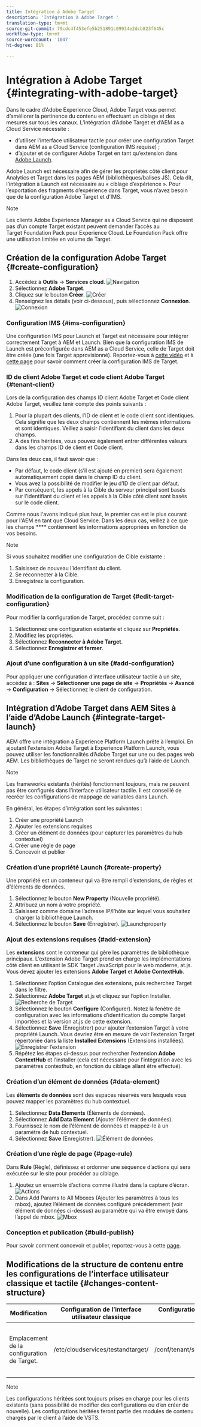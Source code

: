 ```yaml
---
title: Intégration à Adobe Target
description: 'Intégration à Adobe Target '
translation-type: tm+mt
source-git-commit: 79cdc4f453efe5b251891c09934e2dcb823f645c
workflow-type: tm+mt
source-wordcount: '1047'
ht-degree: 81%

---
```



# Intégration à Adobe Target {#integrating-with-adobe-target}

Dans le cadre d’Adobe Experience Cloud, Adobe Target vous permet d’améliorer la pertinence du contenu en effectuant un ciblage et des mesures sur tous les canaux. L’intégration d’Adobe Target et d’AEM as a Cloud Service nécessite :

* d’utiliser l’interface utilisateur tactile pour créer une configuration Target dans AEM as a Cloud Service (configuration IMS requise) ;
* d’ajouter et de configurer Adobe Target en tant qu’extension dans [Adobe Launch](https://docs.adobe.com/content/help/fr-FR/launch/using/intro/get-started/quick-start.html).

Adobe Launch est nécessaire afin de gérer les propriétés côté client pour Analytics et Target dans les pages AEM (bibliothèques/balises JS). Cela dit, l’intégration à Launch est nécessaire au « ciblage d’expérience ». Pour l’exportation des fragments d’expérience dans Target, vous n’avez besoin que de la configuration Adobe Target et d’IMS.

>[!NOTE]
>
>Les clients Adobe Experience Manager as a Cloud Service qui ne disposent pas d’un compte Target existant peuvent demander l’accès au Target Foundation Pack pour Experience Cloud. Le Foundation Pack offre une utilisation limitée en volume de Target.

## Création de la configuration Adobe Target {#create-configuration}

1. Accédez à **Outils** → **Services cloud**.
   ![Navigation](assets/cloudservice1.png "Navigation")
2. Sélectionnez **Adobe Target**.
3. Cliquez sur le bouton **Créer**.
   ![Créer](assets/tenant1.png "Créer")
4. Renseignez les détails (voir ci-dessous), puis sélectionnez **Connexion**.
   ![Connexion](assets/open_screen1.png "Connexion")

### Configuration IMS {#ims-configuration}

Une configuration IMS pour Launch et Target est nécessaire pour intégrer correctement Target à AEM et Launch. Bien que la configuration IMS de Launch est préconfigurée dans AEM as a Cloud Service, celle de Target doit être créée (une fois Target approvisionné). Reportez-vous à [cette vidéo](https://helpx.adobe.com/fr/experience-manager/kt/sites/using/aem-sites-target-standard-technical-video-understand.html) et à [cette page](https://docs.adobe.com/content/help/fr-FR/experience-manager-65/administering/integration/integration-ims-adobe-io.html) pour savoir comment créer la configuration IMS de Target.

### ID de client Adobe Target et code client Adobe Target {#tenant-client}

Lors de la configuration des champs ID client Adobe Target et Code client Adobe Target, veuillez tenir compte des points suivants :

1. Pour la plupart des clients, l’ID de client et le code client sont identiques. Cela signifie que les deux champs contiennent les mêmes informations et sont identiques. Veillez à saisir l’identifiant du client dans les deux champs.
2. A des fins héritées, vous pouvez également entrer différentes valeurs dans les champs ID de client et Code client.

Dans les deux cas, il faut savoir que :

* Par défaut, le code client (s’il est ajouté en premier) sera également automatiquement copié dans le champ ID du client.
* Vous avez la possibilité de modifier le jeu d’ID de client par défaut.
* Par conséquent, les appels à la Cible du serveur principal sont basés sur l&#39;identifiant du client et les appels à la Cible côté client sont basés sur le code client.

Comme nous l&#39;avons indiqué plus haut, le premier cas est le plus courant pour l&#39;AEM en tant que Cloud Service. Dans les deux cas, veillez à ce que les champs **** contiennent les informations appropriées en fonction de vos besoins.

>[!NOTE]
>
> Si vous souhaitez modifier une configuration de Cible existante :
>
> 1. Saisissez de nouveau l’identifiant du client.
> 2. Se reconnecter à la Cible.
> 3. Enregistrez la configuration.


### Modification de la configuration de Target {#edit-target-configuration}

Pour modifier la configuration de Target, procédez comme suit :

1. Sélectionnez une configuration existante et cliquez sur **Propriétés**.
2. Modifiez les propriétés.
3. Sélectionnez **Reconnecter à Adobe Target**.
4. Sélectionnez **Enregistrer et fermer**.

### Ajout d’une configuration à un site {#add-configuration}

Pour appliquer une configuration d’interface utilisateur tactile à un site, accédez à : **Sites** → **Sélectionner une page de site** → **Propriétés** → **Avancé** → **Configuration** → Sélectionnez le client de configuration.

## Intégration d’Adobe Target dans AEM Sites à l’aide d’Adobe Launch {#integrate-target-launch}

AEM offre une intégration à Experience Platform Launch prête à l’emploi. En ajoutant l’extension Adobe Target à Experience Platform Launch, vous pouvez utiliser les fonctionnalités d’Adobe Target sur une ou des pages web AEM. Les bibliothèques de Target ne seront rendues qu’à l’aide de Launch.

>[!NOTE]
>
>Les frameworks existants (hérités) fonctionnent toujours, mais ne peuvent pas être configurés dans l’interface utilisateur tactile. Il est conseillé de recréer les configurations de mappage de variables dans Launch.

En général, les étapes d’intégration sont les suivantes :

1. Créer une propriété Launch
2. Ajouter les extensions requises
3. Créer un élément de données (pour capturer les paramètres du hub contextuel)
4. Créer une règle de page
5. Concevoir et publier

### Création d’une propriété Launch {#create-property}

Une propriété est un conteneur qui va être rempli d’extensions, de règles et d’éléments de données.

1. Sélectionnez le bouton **New Property** (Nouvelle propriété).
2. Attribuez un nom à votre propriété.
3. Saisissez comme domaine l’adresse IP/l’hôte sur lequel vous souhaitez charger la bibliothèque Launch.
4. Sélectionnez le bouton **Save** (Enregistrer).
   ![Launchproperty](assets/properties_newproperty1.png "Launchproperty")

### Ajout des extensions requises {#add-extension}

Les **extensions** sont le conteneur qui gère les paramètres de bibliothèque principaux. L’extension Adobe Target prend en charge les implémentations côté client en utilisant le SDK Target JavaScript pour le web moderne, at.js. Vous devez ajouter les extensions **Adobe Target** et **Adobe ContextHub**.

1. Sélectionnez l’option Catalogue des extensions, puis recherchez Target dans le filtre.
2. Sélectionnez **Adobe Target** at.js et cliquez sur l’option Installer.
   ![Recherche de Target](assets/search_ext1.png "Recherche de Target")
3. Sélectionnez le bouton **Configure** (Configurer). Notez la fenêtre de configuration avec les informations d’identification du compte Target importées et la version at.js de cette extension.
4. Sélectionnez **Save** (Enregistrer) pour ajouter l’extension Target à votre propriété Launch. Vous devriez être en mesure de voir l’extension Target répertoriée dans la liste **Installed Extensions** (Extensions installées).
   ![Enregistrer l’extension](assets/configure_extension1.png "Enregistrer l’extension")
5. Répétez les étapes ci-dessus pour rechercher l’extension **Adobe ContextHub** et l’installer (cela est nécessaire pour l’intégration avec les paramètres contexthub, en fonction du ciblage allant être effectué).

### Création d’un élément de données {#data-element}

Les **éléments de données** sont des espaces réservés vers lesquels vous pouvez mapper les paramètres du hub contextuel.

1. Sélectionnez **Data Elements** (Éléments de données).
2. Sélectionnez **Add Data Element** (Ajouter l’élément de données).
3. Fournissez le nom de l’élément de données et mappez-le à un paramètre de hub contextuel.
4. Sélectionnez **Save** (Enregistrer).
   ![Élément de données](assets/data_elem1.png "Élément de données")

### Création d’une règle de page {#page-rule}

Dans **Rule** (Règle), définissez et ordonner une séquence d’actions qui sera exécutée sur le site pour procéder au ciblage.

1. Ajoutez un ensemble d’actions comme illustré dans la capture d’écran.
   ![Actions](assets/rules1.png "Actions")
2. Dans Add Params to All Mboxes (Ajouter les paramètres à tous les mbox), ajoutez l’élément de données configuré précédemment (voir élément de données ci-dessus) au paramètre qui va être envoyé dans l’appel de mbox.
   ![Mbox](assets/map_data1.png "Actions")

### Conception et publication {#build-publish}

Pour savoir comment concevoir et publier, reportez-vous à cette [page](https://docs.adobe.com/content/help/fr-FR/experience-manager-learn/aem-target-tutorial/aem-target-implementation/using-launch-adobe-io.html).

## Modifications de la structure de contenu entre les configurations de l’interface utilisateur classique et tactile {#changes-content-structure}

| **Modification** | **Configuration de l’interface utilisateur classique** | **Configuration de l’interface utilisateur tactile** | **Conséquences** |
|---|---|---|---|
| Emplacement de la configuration de Target. | /etc/cloudservices/testandtarget/ | /conf/tenant/settings/cloudservices/target | Auparavant, plusieurs configurations étaient présentes sous /etc/cloudservices/testandtarget, mais désormais une seule configuration figure sous un client. |

>[!NOTE]
>
>Les configurations héritées sont toujours prises en charge pour les clients existants (sans possibilité de modifier des configurations ou d’en créer de nouvelle). Les configurations héritées feront partie des modules de contenu chargés par le client à l’aide de VSTS.
